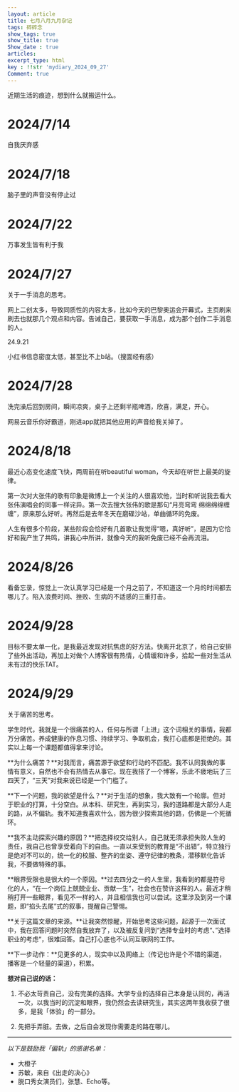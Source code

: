 ```yaml
---
layout: article
title: 七月八月九月杂记
tags: 碎碎念
show_tags: true
show_title: true
Show_date : true
articles:
excerpt_type: html
key : !!str 'mydiary_2024_09_27'
Comment: true
---
```


近期生活的痕迹，想到什么就搬运什么。

<!--more-->

# 2024/7/14

自我厌弃感

# 2024/7/18

脑子里的声音没有停止过

# 2024/7/22

万事发生皆有利于我

# 2024/7/27

关于一手消息的思考。

网上二创太多，导致同质性的内容太多，比如今天的巴黎奥运会开幕式，主页刷来刷去也就那几个观点和内容。告诫自己，要获取一手消息，成为那个创作二手消息的人。

24.9.21

小红书信息密度太低，甚至比不上b站。（搜面经有感）

# 2024/7/28

洗完澡后回到房间，瞬间凉爽，桌子上还剩半瓶啤酒，欣喜，满足，开心。

网易云音乐你好霸道，刚进app就把其他应用的声音给我关掉了。

# 2024/8/18

最近心态变化速度飞快，两周前在听beautiful woman，今天却在听世上最美的旋律。

第一次对大张伟的歌有印象是微博上一个关注的人很喜欢他，当时和听说我去看大张伟演唱会的同事一样诧异。第一次去搜大张伟的歌是那句“月亮弯弯 绵绵绵绵缠缠”，原来那么好听。再然后是去年冬天在磨碟沙站，单曲循环的免废。

人生有很多个阶段，某些阶段会恰好有几首歌让我觉得“嗯，真好听”，是因为它恰好和我产生了共鸣，讲我心中所讲，就像今天的我听免废已经不会再流泪。

# 2024/8/26

看备忘录，惊觉上一次认真学习已经是一个月之前了，不知道这一个月的时间都去哪儿了。陷入浪费时间、挫败、生病的不适感的三重打击。

# 2024/9/28

目标不要太单一化，是我最近发现对抗焦虑的好方法。快离开北京了，给自己安排了些外出活动，再加上对做个人博客很有热情，心情缓和许多，拾起一些对生活从未有过的快乐TAT。

# 2024/9/29

关于痛苦的思考。

学生时代，我就是一个很痛苦的人，任何与所谓「上进」这个词相关的事情，我都万分痛苦。养成健康的作息习惯、持续学习、争取机会，我打心底都是拒绝的。其实以上每一个课题都值得拿来讨论。

**为什么痛苦？**对我而言，痛苦源于欲望和行动的不匹配。我不认同我做的事情有意义，自然也不会有热情去从事它。现在我搭了一个博客，乐此不疲地玩了三四天了，“三天”对我来说已经是一个门槛了。

**下一个问题，我的欲望是什么？**对于生活的想象，我大致有一个轮廓。但对于职业的打算，十分空白。从本科、研究生，再到实习，我的道路都是大部分人走的路，从不偏轨。我不知道我喜欢什么，因为很少探索其他的路，仿佛是一个死循环。

**我不主动探索兴趣的原因？**把选择权交给别人，自己就无须承担失败人生的责任，我自己也曾享受着向下的自由。一直以来受到的教育是“不出错”，特立独行是绝对不可以的，统一化的校服、整齐的坐姿、遵守纪律的教条，潜移默化告诉我，不要做特殊的事。

**眼界受限也是很大的一个原因。**过去四分之一的人生里，我看到的都是符号化的人，“在一个岗位上兢兢业业、贡献一生”，社会也在赞许这样的人。最近才稍稍打开一些眼界，看见不一样的人，并且相信我也可以尝试。这里涉及到另一个课题，即“掐头去尾”式的叙事，提醒自己警惕。

**关于这篇文章的来源。**让我突然惊醒，开始思考这些问题，起源于一次面试中，我在回答问题时突然自我放弃了，以及被反复问到“选择专业时的考虑“、”选择职业的考虑“，很难回答。自己打心底也不认同互联网的工作。

**下一步动作：**见更多的人，现实中以及网络上（传记也许是个不错的渠道，播客是一个轻量的渠道），积累。

**想对自己说的话：**

1. 不必太苛责自己，没有完美的选择。大学专业的选择自己本身是认同的，再活一次，以我当时的沉淀和眼界，我仍然会去读研究生，其实这两年我收获了很多，是我「体验」的一部分。

2. 先把手弄脏。去做，之后自会发现你需要走的路在哪儿。

---

*以下是鼓励我「偏轨」的感谢名单：*

- 大橙子
- 苏敏，来自《出走的决心》
- 脱口秀女演员们，张慧、Echo等。
